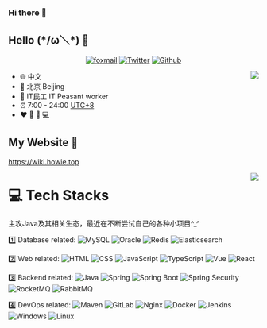 ### Hi there 👋

<!--
**Howietron/Howietron** is a ✨ _special_ ✨ repository because its `README.md` (this file) appears on your GitHub profile.

Here are some ideas to get you started:

- 🔭 I’m currently working on ...
- 🌱 I’m currently learning ...
- 👯 I’m looking to collaborate on ...
- 🤔 I’m looking for help with ...
- 💬 Ask me about ...
- 📫 How to reach me: ...
- 😄 Pronouns: ...
- ⚡ Fun fact: ...
-->
## Hello (\*/ω＼*) 👋

<p align="center">
  <a href="ganbeicing@foxmail.com" target="_blank"><img src="https://img.shields.io/badge/Gmail-c14438.svg?&style=flat-square&logo=gmail&logoColor=white&longCache=true" alt="foxmail"></a>
  <a href="https://twitter.com/Chris_Chen401" target="_blank"><img src="https://img.shields.io/badge/Twitter-1ca0f1.svg?&style=flat-square&logo=twitter&logoColor=white&longCache=true" alt="Twitter"></a>
  <a href="https://github.com/Howietron" target="_blank"><img src="https://img.shields.io/badge/Github-262968.svg?&style=flat-square&logo=github&logoColor=white&longCache=true" alt="Github"></a>
</p>


<a href="https://github.com/Howietron/">
  <img align="right" src="https://github-readme-stats.vercel.app/api?username=Howietron&theme=algolia&count_private=true&show_icons=true" />
</a>

- :globe_with_meridians: 中文
- :office: 北京 Beijing
- :briefcase:  IT民工 IT Peasant worker
- :alarm_clock: 7:00 - 24:00 [UTC+8](https://time.is/UTC+8)
- :heart: 🏀 🏃‍ 💻

## My Website :link:

<https://wiki.howie.top>

<a href="https://github.com/Howietron/">
  <img align="right" src="https://github-readme-stats.vercel.app/api/top-langs/?username=Howietron&layout=compact" />
</a>

# 💻 Tech Stacks
主攻Java及其相关生态，最近在不断尝试自己的各种小项目^_^

<p align="left">
1️⃣ Database related:
<img alt="MySQL" src="https://img.shields.io/badge/MySQL-4479A1?style=flat-square&logo=MySQL&logoColor=white" style="display: inline;"> <img alt="Oracle" src="https://img.shields.io/badge/Oracle-F80000?style=flat-square&logo=Oracle&logoColor=white" style="display: inline;"> <img alt="Redis" src="https://img.shields.io/badge/Redis-DC382D?style=flat-square&logo=Redis&logoColor=white" style="display: inline;"> <img alt="Elasticsearch" src="https://img.shields.io/badge/Elasticsearch-005571?style=flat-square&logo=Elasticsearch&logoColor=white" style="display: inline;">
		
2️⃣ Web related:
<img alt="HTML" src="https://img.shields.io/badge/HTML-E34F26?style=flat-square&logo=html5&logoColor=white" style="display: inline;"> <img alt="CSS" src="https://img.shields.io/badge/CSS-563d7c?style=flat-square&logo=css3&logoColor=white" style="display: inline;"> <img alt="JavaScript" src="https://img.shields.io/badge/JavaScript-3655FF?style=flat-square&logo=javascript&logoColor=white" style="display: inline;"> <img alt="TypeScript" src="https://img.shields.io/badge/TypeScript-3178C6?style=flat-square&logo=typescript&logoColor=white" style="display: inline;"> <img alt="Vue" src="https://img.shields.io/badge/Vue.js-4FC08D?style=flat-square&logo=vue.js&logoColor=white" style="display: inline;"> <img alt="React" src="https://img.shields.io/badge/React-0088CC?style=flat-square&logo=React&logoColor=white" style="display: inline;">
		
3️⃣ Backend related:
<img alt="Java" src="https://img.shields.io/badge/Java-3572a5?style=flat-square&logo=CoffeeScript&logoColor=white" style="display: inline;"> <img alt="Spring" src="https://img.shields.io/badge/Spring-6DB33F?style=flat-square&logo=Spring&logoColor=white" style="display: inline;"> <img alt="Spring Boot" src="https://img.shields.io/badge/Spring Boot-bc8362?style=flat-square&logo=Spring-Boot&logoColor=white" style="display: inline;"> <img alt="Spring Security" src="https://img.shields.io/badge/Spring Security-555555?style=flat-square&logo=Spring-Security&logoColor=white" style="display: inline;"> <img alt="RocketMQ" src="https://img.shields.io/badge/RocketMQ-D77310?style=flat-square&logo=Apache RocketMQ&logoColor=white" style="display: inline;"> <img alt="RabbitMQ" src="https://img.shields.io/badge/RabbitMQ-FF6600?style=flat-square&logo=RabbitMQ&logoColor=white" style="display: inline;">
		
4️⃣ DevOps related:
<img alt="Maven" src="https://img.shields.io/badge/Maven-3D95CE?style=flat-square&logo=MakerBot&logoColor=white" style="display: inline;"> <img alt="GitLab" src="https://img.shields.io/badge/Git-F05032?style=flat-square&logo=gitlab&logoColor=white" style="display: inline;"> <img alt="Nginx" src="https://img.shields.io/badge/Nginx-009639?style=flat-square&logo=Nginx&logoColor=white" style="display: inline;"> <img alt="Docker" src="https://img.shields.io/badge/Docker-2496ED?style=flat-square&logo=Docker&logoColor=white" style="display: inline;"> <img alt="Jenkins" src="https://img.shields.io/badge/-Jenkins-black?style=flat-square&logo=Jenkins&logoColor=white" style="display: inline;"> <img alt="Windows" src="https://img.shields.io/badge/Windows-0078D6?style=flat-square&logo=Windows&logoColor=white" style="display: inline;"> <img alt="Linux" src="https://img.shields.io/badge/Linux-FCC624?style=flat-square&logo=Linux&logoColor=black" style="display: inline;">

</p>
